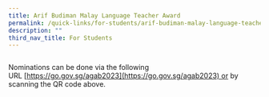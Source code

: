 ```yaml
---
title: Arif Budiman Malay Language Teacher Award
permalink: /quick-links/for-students/arif-budiman-malay-language-teacher-award/
description: ""
third_nav_title: For Students
---
```

_<img src=" ">_

Nominations can be done via the following URL [https://go.gov.sg/agab2023](https://go.gov.sg/agab2023) or by scanning the QR code above.